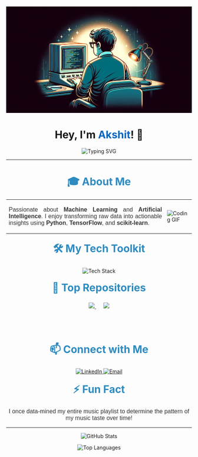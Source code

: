 ![banner](https://raw.githubusercontent.com/akanand03/akanand03/a6634f6ce34f42110c3b1e21485dc40a932a1a1b/banner.jpeg)

<h1 align="center">
  Hey, I'm <a href="https://github.com/akanand03" style="color: #0a66c2; text-decoration: none;">Akshit</a>! 👋
</h1>

<p align="center">
  <img src="https://readme-typing-svg.herokuapp.com?font=Fira+Code&size=22&pause=1000&color=00BFFF&center=true&vCenter=true&width=500&height=50&lines=🚀+Innovating+with+Data+Science;📊+Transforming+Data+into+Insights;💡+Machine+Learning+Enthusiast;🌟+AI+Driven+Solutions;🔍+Data+Analysis+Expert" alt="Typing SVG">
</p>

<hr>

<h2 align="center" style="color: #2E8BC0; font-size: 28px; font-weight: bold; margin-bottom: 20px;">🎓 About Me</h2>

<table align="center">
  <tr>
    <td>
      <p align="justify" style="font-size: 16px; font-family: 'Arial', sans-serif; color: #333;">
        Passionate about <strong>Machine Learning</strong> and <strong>Artificial Intelligence</strong>. I enjoy transforming raw data into actionable insights using <strong>Python</strong>, <strong>TensorFlow</strong>, and <strong>scikit-learn</strong>.
      </p>
    </td>
    <td>
      <img src="https://media.giphy.com/media/IpeYSEZshTefe/giphy.gif" alt="Coding GIF" width="300">
    </td>
  </tr>
</table>

<h2 align="center" style="color: #2E8BC0; font-size: 28px; font-weight: bold; margin-top: 20px;">🛠️ My Tech Toolkit</h2>

<div align="center" style="overflow-x: auto;">
  <img src="https://skillicons.dev/icons?i=python,cpp,pandas,numpy,scipy,sklearn,tensorflow,keras,matplotlib,seaborn,plotly,tableau,spark,hadoop,bigquery,databricks,sql,postgres,mysql,mongodb,react,nodejs,express,aws,jupyter,anaconda,git,vscode&theme=dark" alt="Tech Stack" style="width: auto;">
</div>

<h2 align="center" style="color: #2E8BC0; font-size: 28px; font-weight: bold; margin-top: 20px;">🌟 Top Repositories</h2>

<div align="center">
  <a href="https://github.com/akanand03/Deal_Dazzle_" style="margin-right: 10px;">
    <img width="45%" src="https://github-readme-stats.vercel.app/api/pin/?username=akanand03&repo=Deal_Dazzle_&title_color=00bfff&text_color=ffffff&icon_color=00bfff&bg_color=282c34&hide_border=true&locale=en" />
  </a>
  <a href="https://github.com/akanand03/Arrhythmia_Classification" style="margin-left: 10px;">
    <img width="45%" src="https://github-readme-stats.vercel.app/api/pin/?username=akanand03&repo=Arrhythmia_Classification&title_color=00bfff&text_color=ffffff&icon_color=00bfff&bg_color=282c34&hide_border=true&locale=en" />
  </a>
</div>
<br /><br /><br /><br />

<h2 align="center" style="color: #2E8BC0; font-size: 28px; font-weight: bold; margin-top: 20px;">📫 Connect with Me</h2>
<p align="center">
  <a href="https://www.linkedin.com/in/akshit-anand-b2080621a/">
    <img src="https://img.shields.io/badge/LinkedIn-Connect-blue?style=for-the-badge&logo=linkedin" alt="LinkedIn">
  </a>
  <a href="mailto:akshitanand003@gmail.com">
    <img src="https://img.shields.io/badge/Email-Contact%20Me-red?style=for-the-badge&logo=gmail" alt="Email">
  </a>
</p>

<h2 align="center" style="color: #2E8BC0; font-size: 28px; font-weight: bold; margin-top: 20px;">⚡ Fun Fact</h2>
<p align="center" style="font-size: 16px; font-family: 'Arial', sans-serif; color: #333;">
  I once data-mined my entire music playlist to determine the pattern of my music taste over time!
</p>

<hr>

<p align="center">
  <img src="https://github-readme-stats.vercel.app/api?username=akanand03&show_icons=true&theme=dark" alt="GitHub Stats">
</p>

<p align="center">
  <img src="https://github-readme-stats.vercel.app/api/top-langs/?username=akanand03&layout=compact&theme=dark" alt="Top Languages">
</p>
